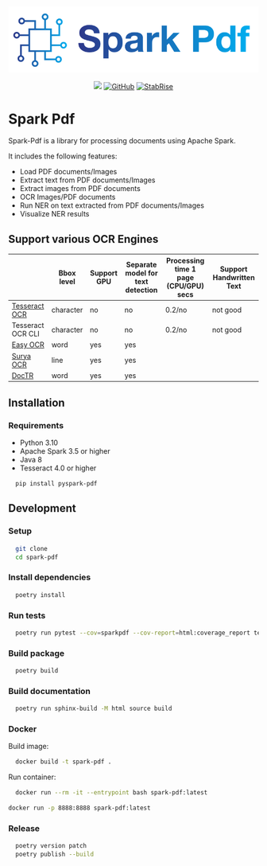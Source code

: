 <img src="./images/SparkPdfLogo.png">

<p align="center">
    <a href="https://pypi.org/project/pyspark-pdf/" alt="Package on PyPI"><img src="https://img.shields.io/pypi/v/pyspark-pdf.svg" /></a>
    <a href="https://github.com/stabrise/spark-pdf/blob/main/LICENSE"><img alt="GitHub" src="https://img.shields.io/github/license/stabrise/spark-pdf.svg?color=blue"></a>
    <a href="https://stabrise.com"><img alt="StabRise" src="https://img.shields.io/badge/powered%20by-StabRise-orange.svg?style=flat&colorA=E1523D&colorB=007D8A"></a>
</p>



# Spark Pdf

Spark-Pdf is a library for processing documents using Apache Spark.

It includes the following features:

- Load PDF documents/Images
- Extract text from PDF documents/Images
- Extract images from PDF documents
- OCR Images/PDF documents
- Run NER on text extracted from PDF documents/Images
- Visualize NER results

## Support various OCR Engines

|                   | Bbox  level | Support GPU | Separate model  for text detection | Processing time 1 page (CPU/GPU) secs | Support Handwritten Text |
|-------------------|-------------|-------------|------------------------------------|---------------------------------------|--------------------------|
| [Tesseract OCR](https://github.com/tesseract-ocr/tesseract)     | character   | no          | no                                 | 0.2/no                                | not good                 |
| Tesseract OCR CLI | character   | no          | no                                 | 0.2/no                                | not good                 |
| [Easy OCR](https://github.com/JaidedAI/EasyOCR)          | word        | yes         | yes                                |                                       |                          |
| [Surya OCR](https://github.com/VikParuchuri/surya)         | line        | yes         | yes                                |                                       |                          |
| [DocTR](https://github.com/mindee/doctr)       | word        | yes         | yes                                |                                       |                          |

## Installation

### Requirements

- Python 3.10
- Apache Spark 3.5 or higher
- Java 8
- Tesseract 4.0 or higher

```bash
  pip install pyspark-pdf
```

## Development

### Setup

```bash
  git clone
  cd spark-pdf
```

### Install dependencies

```bash
  poetry install
```

### Run tests

```bash
  poetry run pytest --cov=sparkpdf --cov-report=html:coverage_report tests/ 
```

### Build package

```bash
  poetry build
```

### Build documentation

```bash
  poetry run sphinx-build -M html source build
```

### Docker

Build image:

```bash
  docker build -t spark-pdf .
```

Run container:
```bash
  docker run --rm -it --entrypoint bash spark-pdf:latest
```

```bash
docker run -p 8888:8888 spark-pdf:latest

```

### Release

```bash
  poetry version patch
  poetry publish --build
```
